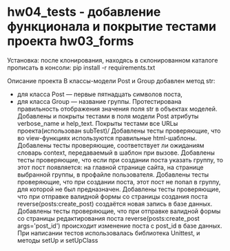 # hw04_tests - добавление функционала и покрытие тестами проекта hw03_forms
Установка:
после клонирования, находясь в склонированном каталоге прописать в консоли: pip install -r requirements.txt

Описание проекта
В классы-модели Post и Group добавлен метод str:
- для класса Post — первые пятнадцать символов поста,
- для класса Group — название группы.
Протестирована правильность отображения значения поля str в объектах моделей.
Добавлены и покрыты тестами в поля модели Post атрибуты verbose_name и help_text.
Покрыты тестами все URLы проекта(использован subTest)/
Добавлены тесты проверяющие, что во view-функциях используются правильные html-шаблоны.
Добавлены тесты проверяющие, соответствует ли ожиданиям словарь context, передаваемый в шаблон при вызове.
Добавлены тесты проверяющие, что если при создании поста указать группу, то этот пост появляется:
на главной странице сайта,
на странице выбранной группы,
в профайле пользователя.
Добавлены тесты проверяющие, что при создании поста, этот пост не попал в группу, для которой не был предназначен.
Добавлены тесты проверяющие, что при отправке валидной формы со страницы создания поста reverse(posts:create_post) создаётся новая запись в базе данных.
Добавлены тесты проверяющие, что при отправке валидной формы со страницы редактирования поста reverse(posts:create_post args='post_id') происходит изменение поста с post_id в базе данных.
При написании тестов использовалась библиотека Unittest, и методы setUp и setUpClass
